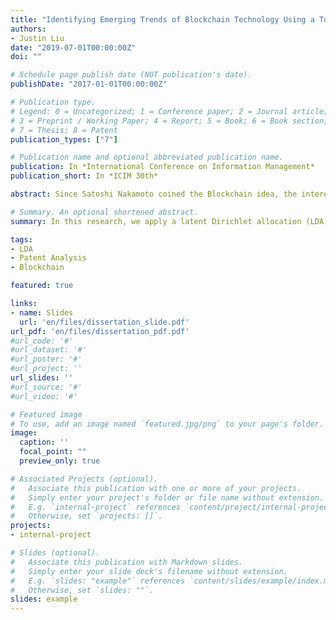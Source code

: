 ```yaml
---
title: "Identifying Emerging Trends of Blockchain Technology Using a Topic-based Patent Mining Model"
authors:
- Justin Liu
date: "2019-07-01T00:00:00Z"
doi: ""

# Schedule page publish date (NOT publication's date).
publishDate: "2017-01-01T00:00:00Z"

# Publication type.
# Legend: 0 = Uncategorized; 1 = Conference paper; 2 = Journal article;
# 3 = Preprint / Working Paper; 4 = Report; 5 = Book; 6 = Book section;
# 7 = Thesis; 8 = Patent
publication_types: ["7"]

# Publication name and optional abbreviated publication name.
publication: In *International Conference on Information Management*
publication_short: In *ICIM 30th*

abstract: Since Satoshi Nakamoto coined the Blockchain idea, the interest of this technology has been increasing, especially at the end of 2017 as the price of Bitcoin rose dramatically. Not only financial institutes but other industries, such as logistics and agriculture, look forward to using Blockchain technology to redesign their services. Hence, it becomes fairly crucial for these companies to comprehend the emerging trends and propose appropriate development strategies. In this research, we apply a latent Dirichlet allocation (LDA) model with noun phrase extraction to identify the underlying structure of collected patent corpus related to Blockchain technology. In order to uncover the emerging topics, we go one step further by utilizing the document-topic matrix generated from LDA to weigh each topic popularity and growth rate. Also, integrating the unstructured data such as applicants, forward citations, claims to illustrate the competitive landscape, patent value and technology evolution map. Our results reveal the future trends in the Blockchain technology field and find major firms have been focused on different technology topics. Finally, through the patent map combining the analyzed outcomes can help Blockchain companies formulate the patent strategy and facilitate decision process.

# Summary. An optional shortened abstract.
summary: In this research, we apply a latent Dirichlet allocation (LDA) model with noun phrase extraction to identify the underlying structure of collected patent corpus related to Blockchain technology. Through the patent map combining the analyzed outcomes can help Blockchain companies formulate the patent strategy and facilitate decision process.

tags:
- LDA
- Patent Analysis
- Blockchain

featured: true

links:
- name: Slides
  url: 'en/files/dissertation_slide.pdf'
url_pdf: 'en/files/dissertation_pdf.pdf'
#url_code: '#'
#url_dataset: '#'
#url_poster: '#'
#url_project: ''
url_slides: ''
#url_source: '#'
#url_video: '#'

# Featured image
# To use, add an image named `featured.jpg/png` to your page's folder. 
image:
  caption: ''
  focal_point: ""
  preview_only: true

# Associated Projects (optional).
#   Associate this publication with one or more of your projects.
#   Simply enter your project's folder or file name without extension.
#   E.g. `internal-project` references `content/project/internal-project/index.md`.
#   Otherwise, set `projects: []`.
projects:
- internal-project

# Slides (optional).
#   Associate this publication with Markdown slides.
#   Simply enter your slide deck's filename without extension.
#   E.g. `slides: "example"` references `content/slides/example/index.md`.
#   Otherwise, set `slides: ""`.
slides: example
---
```


